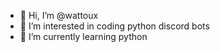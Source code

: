 - 👋 Hi, I’m @wattoux
- 👀 I’m interested in coding python discord bots
- 🌱 I’m currently learning python
